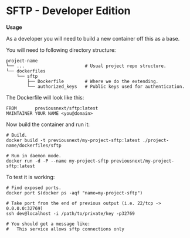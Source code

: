 SFTP - Developer Edition
========================

**Usage**

As a developer you will need to build a new container off this as a base.

You will need to following directory structure:

```
project-name
└── ...                       # Usual project repo structure.
└── dockerfiles
    └── sftp
        ├── Dockerfile        # Where we do the extending.
        └── authorized_keys   # Public keys used for authentication.
```

The Dockerfile will look like this:

```
FROM       previousnext/sftp:latest
MAINTAINER YOUR NAME <you@domain>
```

Now build the container and run it:

```
# Build.
docker build -t previousnext/my-project-sftp:latest ./project-name/dockerfiles/sftp

# Run in daemon mode.
docker run -d -P --name my-project-sftp previousnext/my-project-sftp:latest
```

To test it is working:

```
# Find exposed ports.
docker port $(docker ps -aqf "name=my-project-sftp")

# Take port from the end of previous output (i.e. 22/tcp -> 0.0.0.0:32769)
ssh dev@localhost -i /path/to/private/key -p32769

# You should get a message like:
#   This service allows sftp connections only
```

